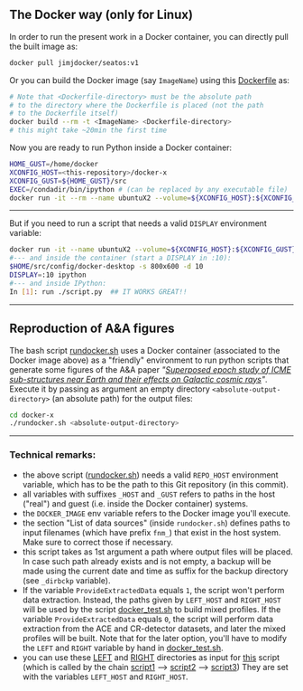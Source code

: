 <!--- Docker -->
## The Docker way (only for Linux)

In order to run the present work in a Docker container, you can directly pull the built image as:
```bash
docker pull jimjdocker/seatos:v1
```
Or you can build the Docker image (say `ImageName`) using this [Dockerfile](Dockerfile) as:
```bash
# Note that <Dockerfile-directory> must be the absolute path 
# to the directory where the Dockerfile is placed (not the path
# to the Dockerfile itself)
docker build --rm -t <ImageName> <Dockerfile-directory>
# this might take ~20min the first time
```

Now you are ready to run Python inside a Docker container:
```bash
HOME_GUST=/home/docker
XCONFIG_HOST=<this-repository>/docker-x
XCONFIG_GUST=${HOME_GUST}/src
EXEC=/condadir/bin/ipython # (can be replaced by any executable file)
docker run -it --rm --name ubuntuX2 --volume=${XCONFIG_HOST}:${XCONFIG_GUST} --user=$UID:${GID} -w ${HOME_GUST} <ImageName> $EXEC 
```

---
But if you need to run a script that needs a valid `DISPLAY` environment variable:
```bash
docker run -it --name ubuntuX2 --volume=${XCONFIG_HOST}:${XCONFIG_GUST} --user=1000:1000 -w ${HOME_GUST} <ImageNameN> /bin/bash
#--- and inside the container (start a DISPLAY in :10):
$HOME/src/config/docker-desktop -s 800x600 -d 10
DISPLAY=:10 ipython
#--- and inside IPython:
In [1]: run ./script.py  ## IT WORKS GREAT!!
```

---
<!--- THIS IS TESTED! -->
## Reproduction of A&A figures
The bash script [rundocker.sh](rundocker.sh) uses a Docker container (associated to the Docker image above) as a "friendly" environment to run python scripts that generate some figures of the A&A paper _"[Superposed epoch study of ICME sub-structures near Earth and their effects on Galactic cosmic rays](https://www.aanda.org/articles/aa/abs/2016/08/aa28571-16/aa28571-16.html)"_.
Execute it by passing as argument an empty directory `<absolute-output-directory>` (an absolute path) for the output files:
```bash
cd docker-x
./rundocker.sh <absolute-output-directory>
```

---
### Technical remarks:
* the above script ([rundocker.sh](rundocker.sh)) needs a valid `REPO_HOST` environment variable, 
which has to be the path to this Git repository (in this commit).
* all variables with suffixes `_HOST` and `_GUST` refers to paths in the host ("real") and 
guest (i.e. inside the Docker container) systems.
* the `DOCKER_IMAGE` env variable refers to the Docker image you'll execute.
* the section "List of data sources" (inside `rundocker.sh`) defines paths to input 
filenames (which have prefix `fnm_`) that exist in the host system. Make sure to correct 
those if necessary.
* this script takes as 1st argument a path where output files will be placed. In case such path
already exists and is not empty, a backup will be made using the current date and time as suffix
for the backup directory (see `_dirbckp` variable).
* If the variable `ProvideExtractedData` equals `1`, the script won't perform data extraction.
Instead, the paths given by `LEFT_HOST` and `RIGHT_HOST` will be used by the 
script [docker_test.sh](docker_test.sh) to build mixed profiles.
If the variable `ProvideExtractedData` equals `0`, the script will perform data extraction from the
ACE and CR-detector datasets, and later the mixed profiles will be built. Note that for the later option,
you'll have to modify the `LEFT` and `RIGHT` variable by hand in [docker_test.sh](docker_test.sh).
* you can use these [LEFT](../etc/tmp_left) and [RIGHT](../etc/tmp_right) directories as input for
[this](../mixed.icmes/src/splitted.py) script (which is called by the chain [script1](docker_test.sh) 
--> [script2](../tests/auger.solphys.sh) --> [script3](../mixed.icmes/src/splitted.py))
They are set with the variables `LEFT_HOST` and `RIGHT_HOST`.


<!--- EOF -->
